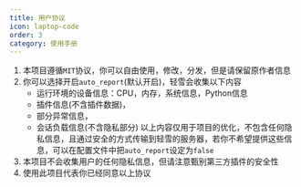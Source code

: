 ```yaml
---
title: 用户协议
icon: laptop-code
order: 3
category: 使用手册
---
```


1. 本项目遵循`MIT`协议，你可以自由使用，修改，分发，但是请保留原作者信息
2. 你可以选择开启`auto_report`(默认开启)，轻雪会收集以下内容
   - 运行环境的设备信息：CPU，内存，系统信息，Python信息
   - 插件信息(不含插件数据)，
   - 部分异常信息，
   - 会话负载信息(不含隐私部分)
   以上内容仅用于项目的优化，不包含任何隐私信息，且通过安全的方式传输到轻雪的服务器，若你不希望提供这些信息，可以在配置文件中把`auto_report`设定为`false`
3. 本项目不会收集用户的任何隐私信息，但请注意甄别第三方插件的安全性
4. 使用此项目代表你已经同意以上协议